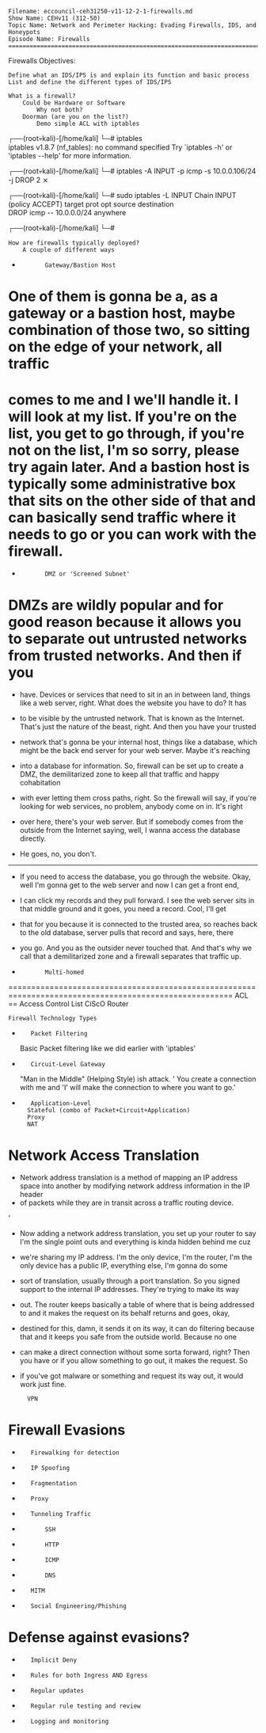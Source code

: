     Filename: eccouncil-ceh31250-v11-12-2-1-firewalls.md
    Show Name: CEHv11 (312-50)
    Topic Name: Network and Perimeter Hacking: Evading Firewalls, IDS, and Honeypots
    Episode Name: Firewalls ================================================================================

Firewalls
Objectives:

    Define what an IDS/IPS is and explain its function and basic process
    List and define the different types of IDS/IPS

    What is a firewall?
        Could be Hardware or Software
            Why not both?
        Doorman (are you on the list?)
            Demo simple ACL with iptables

┌──(root💀kali)-[/home/kali]
└─# iptables       
iptables v1.8.7 (nf_tables): no command specified
Try `iptables -h' or 'iptables --help' for more information.
                                                                      
┌──(root💀kali)-[/home/kali]
└─# iptables -A INPUT -p icmp -s 10.0.0.106/24 -j DROP            2 ⨯
                                                                      
┌──(root💀kali)-[/home/kali]
└─# sudo iptables -L INPUT
Chain INPUT (policy ACCEPT)
target     prot opt source               destination         
DROP       icmp --  10.0.0.0/24          anywhere            
                                                                      
┌──(root💀kali)-[/home/kali]
└─# 


    How are firewalls typically deployed?
        A couple of different ways
-            Gateway/Bastion Host

# One of them is gonna be a, as a gateway or a bastion host, maybe combination of those two, so sitting on the edge of your network, all traffic 
# comes to me and I we'll handle it. I will look at my list. If you're on the list, you get to go through, if you're not on the list, I'm so sorry, please try again later. And a bastion host is typically some administrative box that sits on the other side of that and can basically send traffic where it needs to go or you can work with the firewall.



-            DMZ or 'Screened Subnet'
# DMZs are wildly popular and for good reason because it allows you to separate out untrusted networks from trusted networks. And then if you 


- have. Devices or services that need to sit in an in between land, things like a web server, right. What does the website you have to do? It has 

- to be visible by the untrusted network. That is known as the Internet. That's just the nature of the beast, right. And then you have your trusted 

- network that's gonna be your internal host, things like a database, which might be the back end server for your web server. Maybe it's reaching 

- into a database for information. So, firewall can be set up to create a DMZ, the demilitarized zone to keep all that traffic and happy cohabitation 

- with ever letting them cross paths, right. So the firewall will say, if you're looking for web services, no problem, anybody come on in. It's right 

- over here, there's your web server. But if somebody comes from the outside from the Internet saying, well, I wanna access the database directly. 

- He goes, no, you don't. 



----------------------------------------------------




- If you need to access the database, you go through the website. Okay, well I'm gonna get to the web server and now I can get a front end, 

- I can click my records and they pull forward. I see the web server sits in that middle ground and it goes, you need a record. Cool, I'll get 

- that for you because it is connected to the trusted area, so reaches back to the old database, server pulls that record and says, here, there 

- you go. And you as the outsider never touched that. And that's why we call that a demilitarized zone and a firewall separates that traffic up.


-            Multi-homed

=======================================================================================================
ACL == Access Control List   CiScO Router

    Firewall Technology Types

-        Packet Filtering
	Basic Packet filtering like we did earlier with 'iptables'


-        Circuit-Level Gateway
	"Man in the Middle" (Helping Style) ish attack. ' You create a connection with me and 'I' will make the connection to where you want to go.'


-        Application-Level
        Stateful (combo of Packet+Circuit+Application)
        Proxy
        NAT
# Network Access Translation

- Network address translation is a method of mapping an IP address space into another by modifying network address information in the IP header 
- of packets while they are in transit across a traffic routing device.

'
- Now adding a network address translation, you set up your router to say I'm the single point outs and everything is kinda hidden behind me cuz 
- we're sharing my IP address. I'm the only device, I'm the router, I'm the only device has a public IP, everything else, I'm gonna do some 
- sort of translation, usually through a port translation. So you signed support to the internal IP addresses. They're trying to make its way 
- out. The router keeps basically a table of where that is being addressed to and it makes the request on its behalf returns and goes, okay, 
- destined for this, damn, it sends it on its way, it can do filtering because that and it keeps you safe from the outside world. Because no one 
- can make a direct connection without some sorta forward, right? Then you have or if you allow something to go out, it makes the request. So 
- if you've got malware or something and request its way out, it would work just fine.

        VPN



#    Firewall Evasions
-        Firewalking for detection
-        IP Spoofing
-        Fragmentation
-        Proxy
-        Tunneling Traffic
-            SSH
-            HTTP
-            ICMP
-            DNS
-        MITM
-        Social Engineering/Phishing

#    Defense against evasions?
-        Implicit Deny
-        Rules for both Ingress AND Egress
-        Regular updates
-        Regular rule testing and review
-        Logging and monitoring

